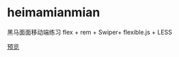 # heimamianmian
黑马面面移动端练习 flex + rem + Swiper+ flexible.js +  LESS   

[预览](https://kylec14.github.io/heimamianmian/)